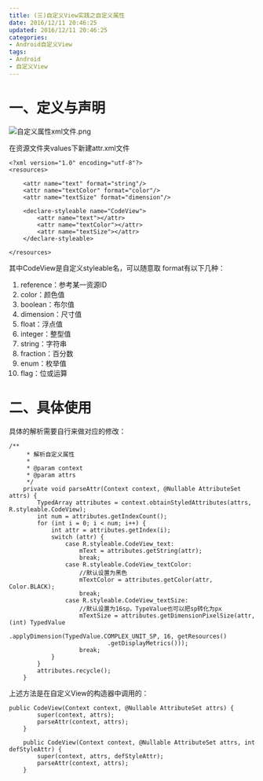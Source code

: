 ```yaml
---
title: (三)自定义View实践之自定义属性
date: 2016/12/11 20:46:25
updated: 2016/12/11 20:46:25
categories:
- Android自定义View
tags:
- Android
- 自定义View
---
```


# 一、定义与声明

![自定义属性xml文件.png](http://upload-images.jianshu.io/upload_images/3828003-f8e2780b05000359.png?imageMogr2/auto-orient/strip%7CimageView2/2/w/1240)

在资源文件夹values下新建attr.xml文件

```
<?xml version="1.0" encoding="utf-8"?>
<resources>

    <attr name="text" format="string"/>
    <attr name="textColor" format="color"/>
    <attr name="textSize" format="dimension"/>

    <declare-styleable name="CodeView">
        <attr name="text"></attr>
        <attr name="textColor"></attr>
        <attr name="textSize"></attr>
    </declare-styleable>

</resources>
```

其中CodeView是自定义styleable名，可以随意取
format有以下几种：
1. reference：参考某一资源ID
2. color：颜色值
3. boolean：布尔值
4. dimension：尺寸值
5. float：浮点值
6. integer：整型值
7. string：字符串
8. fraction：百分数
9. enum：枚举值
10. flag：位或运算

# 二、具体使用

具体的解析需要自行来做对应的修改：

```
/**
     * 解析自定义属性
     *
     * @param context
     * @param attrs
     */
    private void parseAttr(Context context, @Nullable AttributeSet attrs) {
        TypedArray attributes = context.obtainStyledAttributes(attrs, R.styleable.CodeView);
        int num = attributes.getIndexCount();
        for (int i = 0; i < num; i++) {
            int attr = attributes.getIndex(i);
            switch (attr) {
                case R.styleable.CodeView_text:
                    mText = attributes.getString(attr);
                    break;
                case R.styleable.CodeView_textColor:
                    //默认设置为黑色
                    mTextColor = attributes.getColor(attr, Color.BLACK);
                    break;
                case R.styleable.CodeView_textSize:
                    //默认设置为16sp，TypeValue也可以把sp转化为px
                    mTextSize = attributes.getDimensionPixelSize(attr, (int) TypedValue
                            .applyDimension(TypedValue.COMPLEX_UNIT_SP, 16, getResources()
                            .getDisplayMetrics()));
                    break;
            }
        }
        attributes.recycle();
    }
```

上述方法是在自定义View的构造器中调用的：

```
public CodeView(Context context, @Nullable AttributeSet attrs) {
        super(context, attrs);
        parseAttr(context, attrs);
    }

    public CodeView(Context context, @Nullable AttributeSet attrs, int defStyleAttr) {
        super(context, attrs, defStyleAttr);
        parseAttr(context, attrs);
    }
```